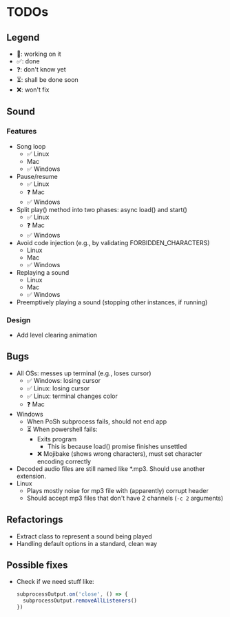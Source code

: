 # TODOs

## Legend
- 🧐: working on it
- ✅: done
- ❓: don't know yet
- ⏳: shall be done soon
- ❌: won't fix

## Sound

### Features
- Song loop
  - ✅ Linux
  - Mac
  - ✅ Windows
- Pause/resume
  - ✅ Linux
  - ❓ Mac
  - ✅ Windows
- Split play() method into two phases: async load() and start()
  - ✅ Linux
  - ❓ Mac
  - ✅ Windows
- Avoid code injection (e.g., by validating FORBIDDEN_CHARACTERS)
  - Linux
  - Mac
  - ✅ Windows
- Replaying a sound
  - Linux
  - Mac
  - ✅ Windows
- Preemptively playing a sound (stopping other instances, if running)

### Design
- Add level clearing animation

## Bugs
- All OSs: messes up terminal (e.g., loses cursor)
  - ✅ Windows: losing cursor
  - ✅ Linux: losing cursor
  - ✅ Linux: terminal changes color
  - ❓ Mac
- Windows
  - When PoSh subprocess fails, should not end app
  - ⏳ When powershell fails:
    - Exits program
      - This is because load() promise finishes unsettled
    - ❌ Mojibake (shows wrong characters), must set character encoding correctly
- Decoded audio files are still named like *.mp3. Should use another extension.
- Linux
  - Plays mostly noise for mp3 file with (apparently) corrupt header
  - Should accept mp3 files that don't have 2 channels (`-c 2` arguments)

## Refactorings
- Extract class to represent a sound being played
- Handling default options in a standard, clean way

## Possible fixes
- Check if we need stuff like:
  ```javascript
  subprocessOutput.on('close', () => {
    subprocessOutput.removeAllListeners()
  })
  ```

